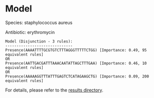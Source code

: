 
# Model

Species: staphylococcus aureus

Antibiotic: erythromycin

```
Model (Disjunction - 3 rules):
------------------------------
Presence(AAAATTTTGCGTGTCTTTAGGGTTTTTCTGG) [Importance: 0.49, 95 equivalent rules]
OR
Presence(AATTGACGATTTAAACAATATTAGCTTTGAA) [Importance: 0.46, 10 equivalent rules]
OR
Presence(AAAAAGGTTTATTTGAGTCTCATAGAAGCTG) [Importance: 0.09, 200 equivalent rules]

```

For details, please refer to the [results directory](../../../../../results/scm_b/staphylococcus%20aureus/erythromycin/repeat_3/).

